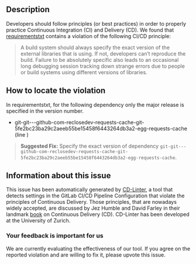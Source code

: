 
## Description
Developers should follow principles (or best practices) in order to properly practice Continuous Integration (CI) and Delivery (CD).
We found that [requirementstxt](https://gitlab.com/arma3-server-tools/modmanager/blob/master/requirements.txt) contains a violation of the following CI/CD principle:

> A build system should always specify the exact version of the external libraries that is using.
If not, developers can’t reproduce the build. Failure to be absolutely specific also leads to an occasional long debugging session tracking down strange errors due to people or build systems using different versions of libraries.

## How to locate the violation

In requirementstxt, for the following dependency only the major release is specified in the version number.

* git-git---github-com-reclosedev-requests-cache-git-5fe2bc23ba29c2aeeb55be15458f6443264db3a2-egg-requests-cache (line )

> **Suggested Fix:** Specify the exact version of dependency `git-git---github-com-reclosedev-requests-cache-git-5fe2bc23ba29c2aeeb55be15458f6443264db3a2-egg-requests-cache`.

## Information about this issue

This issue has been automatically generated by [CD-Linter](https://gitlab.com/Jancso/configuration-analytics), a tool that detects settings in the GitLab CI/CD Pipeline Configuration that violate the principles of Continuous Delivery. Those principles, that are nowadays widely accepted, are discussed by Jez Humble and David Farley in their landmark [book](https://www.oreilly.com/library/view/continuous-delivery-reliable/9780321670250/) on Continuous Delivery (CD). CD-Linter has been developed at the University of Zurich.

### Your feedback is important for us
We are currently evaluating the effectiveness of our tool. If you agree on the reported violation and are willing to fix it, please upvote this issue.